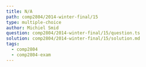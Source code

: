 ```yaml
---
title: N/A
path: comp2804/2014-winter-final/15
type: multiple-choice
author: Michiel Smid
question: comp2804/2014-winter-final/15/question.ts
solution: comp2804/2014-winter-final/15/solution.md
tags:
  - comp2804
  - comp2804-exam
---
```

